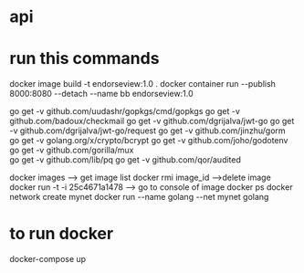 # api
# run this commands 

docker image build -t endorseview:1.0 .
docker container run --publish 8000:8080 --detach --name bb endorseview:1.0

go get -v github.com/uudashr/gopkgs/cmd/gopkgs
go get -v github.com/badoux/checkmail
go get -v github.com/dgrijalva/jwt-go
go get -v github.com/dgrijalva/jwt-go/request
go get -v github.com/jinzhu/gorm
go get -v golang.org/x/crypto/bcrypt
go get -v github.com/joho/godotenv
go get -v github.com/gorilla/mux    
go get -v github.com/lib/pq
go get -v github.com/qor/audited

docker images --> get image list
docker rmi image_id  -->delete image
docker run -t -i 25c4671a1478  --> go to console of image
docker ps 
docker network create mynet
docker run --name golang --net mynet golang

# to run docker 
docker-compose up